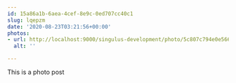 ```yaml
---
id: 15a86a1b-6aea-4cef-8e9c-0ed707cc40c1
slug: lqepzm
date: '2020-08-23T03:21:56+00:00'
photos:
- url: http://localhost:9000/singulus-development/photo/5c807c794e0e5665a9c6c12d6d245223.png
  alt: ''

---
```


This is a photo post
